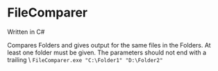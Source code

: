 # FileComparer

Written in C#

Compares Folders and gives output for the same files in the Folders. At least one folder must be given.
The parameters should not end with a trailing \\
   ```FileComparer.exe "C:\Folder1" "D:\Folder2"```